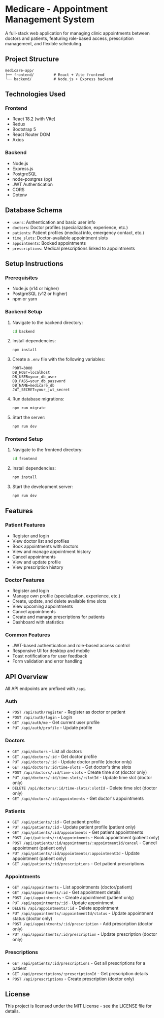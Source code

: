 # Medicare - Appointment Management System

A full-stack web application for managing clinic appointments between doctors and patients, featuring role-based access, prescription management, and flexible scheduling.

## Project Structure

```
medicare-app/
├── frontend/         # React + Vite frontend
└── backend/          # Node.js + Express backend
```

## Technologies Used

### Frontend
- React 18.2 (with Vite)
- Redux
- Bootstrap 5
- React Router DOM
- Axios

### Backend
- Node.js
- Express.js
- PostgreSQL
- node-postgres (pg)
- JWT Authentication
- CORS
- Dotenv

## Database Schema

- `users`: Authentication and basic user info
- `doctors`: Doctor profiles (specialization, experience, etc.)
- `patients`: Patient profiles (medical info, emergency contact, etc.)
- `time_slots`: Doctor-available appointment slots
- `appointments`: Booked appointments
- `prescriptions`: Medical prescriptions linked to appointments

## Setup Instructions

### Prerequisites
- Node.js (v14 or higher)
- PostgreSQL (v12 or higher)
- npm or yarn

### Backend Setup
1. Navigate to the backend directory:
   ```bash
   cd backend
   ```
2. Install dependencies:
   ```bash
   npm install
   ```
3. Create a `.env` file with the following variables:
   ```
   PORT=3000
   DB_HOST=localhost
   DB_USER=your_db_user
   DB_PASS=your_db_password
   DB_NAME=medicare_db
   JWT_SECRET=your_jwt_secret
   ```
4. Run database migrations:
   ```bash
   npm run migrate
   ```
5. Start the server:
   ```bash
   npm run dev
   ```

### Frontend Setup
1. Navigate to the frontend directory:
   ```bash
   cd frontend
   ```
2. Install dependencies:
   ```bash
   npm install
   ```
3. Start the development server:
   ```bash
   npm run dev
   ```

## Features

### Patient Features
- Register and login
- View doctor list and profiles
- Book appointments with doctors
- View and manage appointment history
- Cancel appointments
- View and update profile
- View prescription history

### Doctor Features
- Register and login
- Manage own profile (specialization, experience, etc.)
- Create, update, and delete available time slots
- View upcoming appointments
- Cancel appointments
- Create and manage prescriptions for patients
- Dashboard with statistics

### Common Features
- JWT-based authentication and role-based access control
- Responsive UI for desktop and mobile
- Toast notifications for user feedback
- Form validation and error handling

## API Overview

All API endpoints are prefixed with `/api`.

### Auth
- `POST /api/auth/register` - Register as doctor or patient
- `POST /api/auth/login` - Login
- `GET /api/auth/me` - Get current user profile
- `PUT /api/auth/profile` - Update profile

### Doctors
- `GET /api/doctors` - List all doctors
- `GET /api/doctors/:id` - Get doctor profile
- `PUT /api/doctors/:id` - Update doctor profile (doctor only)
- `GET /api/doctors/:id/time-slots` - Get doctor's time slots
- `POST /api/doctors/:id/time-slots` - Create time slot (doctor only)
- `PUT /api/doctors/:id/time-slots/:slotId` - Update time slot (doctor only)
- `DELETE /api/doctors/:id/time-slots/:slotId` - Delete time slot (doctor only)
- `GET /api/doctors/:id/appointments` - Get doctor's appointments

### Patients
- `GET /api/patients/:id` - Get patient profile
- `PUT /api/patients/:id` - Update patient profile (patient only)
- `GET /api/patients/:id/appointments` - Get patient appointments
- `POST /api/patients/:id/appointments` - Book appointment (patient only)
- `POST /api/patients/:id/appointments/:appointmentId/cancel` - Cancel appointment (patient only)
- `PUT /api/patients/:id/appointments/:appointmentId` - Update appointment (patient only)
- `GET /api/patients/:id/prescriptions` - Get patient prescriptions

### Appointments
- `GET /api/appointments` - List appointments (doctor/patient)
- `GET /api/appointments/:id` - Get appointment details
- `POST /api/appointments` - Create appointment (patient only)
- `PUT /api/appointments/:id` - Update appointment
- `DELETE /api/appointments/:id` - Delete appointment
- `PUT /api/appointments/:appointmentId/status` - Update appointment status (doctor only)
- `POST /api/appointments/:id/prescription` - Add prescription (doctor only)
- `PUT /api/appointments/:id/prescription` - Update prescription (doctor only)

### Prescriptions
- `GET /api/patients/:id/prescriptions` - Get all prescriptions for a patient
- `GET /api/prescriptions/:prescriptionId` - Get prescription details
- `POST /api/prescriptions` - Create prescription (doctor only)

## License

This project is licensed under the MIT License - see the LICENSE file for details. 
